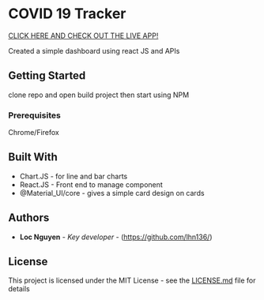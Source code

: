 # COVID 19 Tracker
[CLICK HERE AND CHECK OUT THE LIVE APP!](https://lhn136.github.io/covid-19-tracker/)

Created a simple dashboard using react JS and APIs

## Getting Started

clone repo and open build project then start using NPM

### Prerequisites

Chrome/Firefox

## Built With

* Chart.JS - for line and bar charts
* React.JS - Front end to manage component
* @Material_UI/core - gives a simple card design on cards 



## Authors

* **Loc Nguyen** - *Key developer* - (https://github.com/lhn136/)


## License

This project is licensed under the MIT License - see the [LICENSE.md](LICENSE.md) file for details


